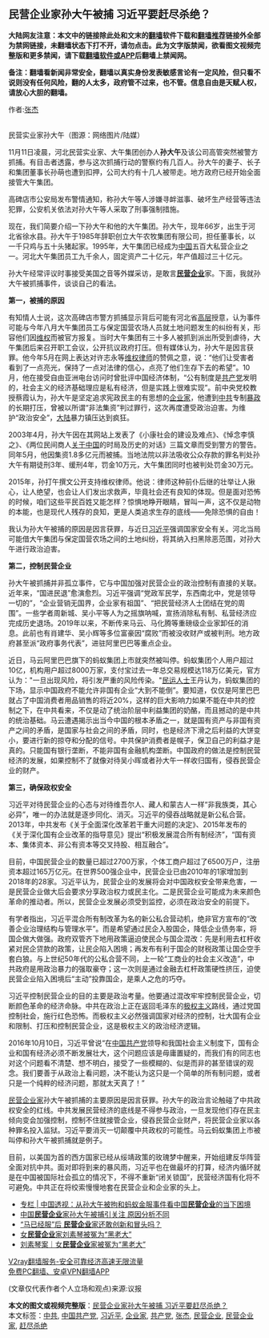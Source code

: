  <h2>民营企业家孙大午被捕 习近平要赶尽杀绝？</h2> <p class="notice"><b>大陆网友注意：本文中的链接除此处和文末的<a href="https://github.com/bannedbook/fanqiang" >翻墙</a>软件下载和<a href="https://github.com/killgcd/justmysocks/blob/master/README.md">翻墙推荐</a>链接外全部为禁网链接，未翻墙状态下打不开，请勿点击。此为文字版禁闻，欲看图文视频完整版和更多禁闻，请下载<a href="https://github.com/bannedbook/fanqiang">翻墙软件或APP</a>后翻墙上禁闻网。</p><p>备注：翻墙看新闻非常安全，翻墙以真实身份发表敏感言论有一定风险，但只看不说则没有任何风险，翻的人太多，政府管不过来，也不管。信息自由是天赋人权，请放心大胆的翻墙。</b></p>  <div class="entry"> <p>作者:<a href="https://www.bannedbook.org/bnews/tag/%e5%bc%a0%e6%9d%b0/" class="st_tag internal_tag" rel="tag" title="标签 张杰 下的日志">张杰</a></p> <p><br /> 民营实业家孙大午（图源：网络图片/陆媒） </p> <p> 11月11日凌晨，河北民营实业家、大午集团创办人<strong>孙大午</strong>及该公司高管突然被警方抓捕。有目击者透露，参与这次抓捕行动的警察约有几百人。孙大午的妻子、长子和集团董事长孙萌也遭到扣押，公司大约有十几人被带走。地方政府已经开始全面接管大午集团。 </p> <p>高碑店市公安局发布警情通知，称孙大午等人涉嫌寻衅滋事、破坏生产经营等违法犯罪，公安机关依法对孙大午等人采取了刑事强制措施。 </p> <p>现在，我们简要介绍一下孙大午和他的大午集团。孙大午，现年66岁，出生于河北省徐水县。孙大午于1985年辞职创立大午农牧集团有限公司，担任董事长，以一千只鸡与五十头猪起家。1995年，大午集团已经成为<span class='wp_keywordlink_affiliate'><a href="https://www.bannedbook.org/" title="中国" target="_blank">中国</a></span>五百大私营企业之一。河北大午集团员工九千余人，固定资产二十亿元，年产值超过三十亿元。 </p>  <p>孙大午经常评议时事接受美国之音等外媒采访，是敢言<strong><a href="https://www.bannedbook.org/bnews/tag/%E6%B0%91%E8%90%A5%E4%BC%81%E4%B8%9A/" class="st_tag internal_tag" rel="tag" title="标签 民营企业 下的日志">民营企业</a></strong>家。下面，我就孙大午被抓捕事件，谈谈自己的看法。 </p> <p><strong>第一，被捕的原因</strong> </p> <p>有知情人士说，这次高碑店市警方抓捕显示背后可能有河北省<span class='wp_keywordlink_affiliate'><a href="https://www.bannedbook.org/bnews/ccpdope/" title="中共高层内幕" target="_blank">高层</a></span>授意，认为事件可能与今年八月大午集团员工与保定国营农场人员就土地问题发生的纠纷有关，形容他们因<span class='wp_keywordlink_affiliate'><a href="https://www.bannedbook.org/bnews/weiquan/" title="维权" target="_blank">维权</a></span>而被官方报复。当时大午集团有三十多人被抓到派出所受到虐待，大午集团后来召开职工会议，公开抗议政府打压。但有媒体认为，孙大午是因言获罪。他今年5月在网上表达对许志永等<span class='wp_keywordlink'><a href="https://www.bannedbook.org/forum16/" title="维权律师 法律维权" target="_blank">维权律师</a></span>的赞佩之意，说：“他们让受害者看到了一点亮光，保持了一点对法律的信心，点亮了他们生存下去的希望”。10月，他在接受自由亚洲电台访问时曾批评中国经济体制，“公有制度是<a href="https://www.bannedbook.org/bnews/tag/%e5%85%b1%e4%ba%a7%e5%85%9a/" class="st_tag internal_tag" rel="tag" title="标签 共产党 下的日志">共产党</a>发明的，社会主义的经济基础理应是私有经济，但是实践上很难实现”。前中央党校教授蔡霞认为，孙大午是坚定追求宪政民主的有思想的<a href="https://www.bannedbook.org/bnews/tag/%e4%bc%81%e4%b8%9a%e5%ae%b6/" class="st_tag internal_tag" rel="tag" title="标签 企业家 下的日志">企业家</a>，他遭到<a href="https://www.bannedbook.org/bnews/tag/%e4%b8%ad%e5%85%b1/" class="st_tag internal_tag" rel="tag" title="标签 中共 下的日志">中共</a>专制<span class='wp_keywordlink'><a href="https://www.bannedbook.org/forum11/topic276.html" title="禁片：评中国共产党的暴政" target="_blank">暴政</a></span>的长期打压，曾被以所谓“非法集资”判过罪行，这次再度遭受政治迫害。为维护“政治安全”，<span class='wp_keywordlink_affiliate'><a href="https://www.bannedbook.org/" title="大陆" target="_blank">大陆</a></span>暴力镇压达到疯狂。 </p> <p>2003年4月，孙大午因在其网站上发表了《小康社会的建设及难点》、《悼念李慎之》、《两位民间商人<span class='wp_keywordlink'><a href="https://www.bannedbook.org/forum2/topic19.html" title="关于中国的一百个常识" target="_blank">关于中国</a></span>的时局及历史的对话》三篇文章而受到警方的警告。同年5月，他因集资1.8多亿元而被捕。当地法院以非法吸收公众存款的罪名判处孙大午有期徒刑3年、缓刑4年，罚金10万元，大午集团同时也被判处罚金30万元。 </p> <p>2015年，孙打午撰文公开支持维权律师。他说：律师这种前仆后继的壮举让人揪心，让人绝望，也会让人们发出求救声，毕竟社会还有良知的体现。但是面对恐怖的时候，咱们这些平民百姓又能怎样？惊惧地睁开眼睛，冒叫一声，这不仅是动物的本能，也是现代人残存的良知，更是人类追求生存的底线&mdash;&mdash;免除恐惧的自由！ </p>  <p>我认为孙大午被捕的原因是因言获罪，与近日<a href="https://www.bannedbook.org/bnews/tag/%e4%b9%a0%e8%bf%91%e5%b9%b3/" class="st_tag internal_tag" rel="tag" title="标签 习近平 下的日志">习近平</a>强调国家安全有关。河北当局可能借大午集团与保定国营农场之间的土地纠纷，将其纳入扫黑除恶范围，对孙大午进行政治迫害。 </p> <p><strong>第二，控制民营企业</strong> </p> <p>孙大午被抓捕并非孤立事件，它与中国加强对民营企业的政治控制有直接的关联。近年来，“国进民退”愈演愈烈。习近平强调“党政军民学，东西南北中，党是领导一切的”，“企业营销无国界，企业家有祖国”、“把民营经济人士团结在党的周围”。一些学者周新城、吴小平等人为之摇旗呐喊，宣扬消除私有制、私营经济应完成历史退场。2019年以来，不断传来马云、马化腾等重磅级企业家卸任的消息。此前也有肖建华、吴小辉等多位富豪因“腐败”而被没收财产或被判刑。地方政府甚至派“政府事务代表”，进驻阿里巴巴等重点企业。 </p> <p>近日，马云阿里巴巴旗下的蚂蚁集团上市就突然被叫停。蚂蚁集团个人用户超过10亿，机构用户超过8000万家，支付宝过去一年总交易规模达118万亿美元，官方认为：&quot;一旦出现风险，将引发严重的风险传染。&quot;<span class='wp_keywordlink'><a href="https://www.bannedbook.org/forum9/" title="民运人士看法轮功" target="_blank">民运人士</a></span>王丹认为，蚂蚁集团的下场，显示中国政府不能允许非国有企业“大到不能倒”。要知道，仅仅是阿里巴巴就占了中国消费者用品销售的将近20%，这样的巨大影响力如果不能在中共的控制之下，在中共看来，不仅是动了统治阶层中利益集团的奶酪，而且撼动的是中共的统治基础。马云遭遇揭示出当今中国的根本矛盾之一，就是国有资产与非国有资产之间的矛盾，是国家与社会之间的矛盾，同时，也是经济下滑之后利益的大饼变小，要进行新的掠夺和分配的信号。中共保护消费者是幌子，保卫自己的利益才是真的。只能国有银行垄断，不能非国有金融机构垄断。中国政府的做法是控制民营经济的发展，如果控制不了就像对待吴小晖或者孙大午一样收归国有，侵吞民营企业的财产。 </p> <p><strong>第三，确保政权安全</strong> </p>  <p>习近平对待民营企业的心态与对待维吾尔人、藏人和蒙古人一样“非我族类，其心必异”，唯一的办法就是逐步同化、消灭。习近平的侵吞战略就是新公私合营。2013年，中共发布《关于全面深化改革若干重大问题的决定》、2015年发布的《关于深化国有企业改革的指导意见》提出“积极发展混合所有制经济”，“国有资本、集体资本、非公有资本等交叉持股、相互融合”。 </p> <p>目前，中国民营企业的数量已超过2700万家，个体工商户超过了6500万户，注册资本超过165万亿元。在世界500强企业中，民营企业已由2010年的1家增加到2018年的28家。习近平认为，民营企业的发展将会对中国政权安全带来危害，一是民营企业做大后会要求分享政治权力或民主化。二是民营企业可能成为未来颜色革命的推动者。所以，民营企业发展必须受到监控，必须在政治安全的前提下。 </p> <p>有学者指出，习近平混合所有制改革为名的新公私合营动机，绝非官方宣布的“改善企业治理结构与管理水平”。而是希望通过民企入股国企，降低企业债务率，将国企做大做强。政府双管齐下地用政策逼迫使民企与国企混改：先是利用去杠杆收紧对民企贷款的政策，让民企陷入困境；再发布有利于国企的财税政策让国企空手套白狼。与上世纪50年代的公私合营不同，上一轮“工商业的社会主义改造”，中共政府是用政治暴力的强取豪夺；这一次则是通过金融去杠杆政策硬性挤压，迫使民营企业陷入困境后“主动”投靠国企，是乘人之危的巧夺。 </p> <p>习近平控制民营企业的目的主要是政治考量。他要通过混改牢牢控制民营企业，切断颜色革命的经济命脉。中共在政治上正在返回毛泽东的<span class='wp_keywordlink'><a href="https://www.bannedbook.org/forum2/topic223.html" title="极权主义与现代民主" target="_blank">极权主义</a></span>路线，通过党国控制社会，施行红色恐怖。而极权主义必然强调国家对经济的控制，壮大国有企业和限制、打压和控制民营企业，这是极权主义的政治经济逻辑。 </p> <p>2016年10月10日，习近平曾说“在<a href="https://www.bannedbook.org/bnews/tag/%e4%b8%ad%e5%9b%bd%e5%85%b1%e4%ba%a7%e5%85%9a/" class="st_tag internal_tag" rel="tag" title="标签 中国共产党 下的日志">中国共产党</a>领导和我国社会主义制度下，国有企业和国有经济必须不断发展壮大，这个问题应该是毋庸置疑的，而我们有的同志也对这个问题看不清楚、想不明白，接受了一些模糊的、似是而非的甚至错误的观念。我们要善于从政治上看问题，决不能认为这只是一个简单的所有制问题，或者只是一个纯粹的经济问题，那就太天真了！” </p>  <p><a href="https://www.bannedbook.org/bnews/tag/%E6%B0%91%E8%90%A5%E4%BC%81%E4%B8%9A%E5%AE%B6/" class="st_tag internal_tag" rel="tag" title="标签 民营企业家 下的日志">民营企业家</a>孙大午被抓捕的主要原因是因言获罪。孙大午的政治言论触碰了中共政权安全的红线。中共发展民营经济的底线是不得参与政治，一旦发现他们存在民主倾向变会加强控制，控制不住就接管企业，侵吞民营企业财产，将民营企业家以各种罪名投入监狱。习近平要消灭一切颠覆中共政权的可能性。马云蚂蚁集团上市被叫停和孙大午被抓捕就是例子。 </p> <p>目前，以美国为首的西方国家已经从绥靖政策的玫瑰梦中醒来，开始组建反华阵营全面对抗中共。面对即将到来的暴风雨，习近平也在做最坏的打算，经济内循环就是在中国被国际社会孤立的情况下，不得不重新“闭关锁国”，民营经济国有化将不可避免。中共正在将绞索慢慢地套在民营企业和企业家的头上。 </p> <ul class='op-related-articles' title='相关阅读'> <li><a href='https://www.bannedbook.org/bnews/ssgc/20201114/1430738.html' target='_blank'>专栏 | 中国透视：从孙大午被拘和蚂蚁金服事件看中国<b>民营企业</b>的当下困境</a></li> <li><a href='https://www.bannedbook.org/bnews/headline/20201112/1429978.html' target='_blank'>中国<b>民营企业</b>家孙大午被捕引关注 原因分析不同</a></li> <li><a href='https://www.bannedbook.org/bnews/headline/20201105/1425959.html' target='_blank'>“马已经服”后 <b>民营企业</b>家还敢创新和冒头吗？</a></li> <li><a href='https://www.bannedbook.org/bnews/baitai/20201028/1421802.html' target='_blank'>女<b>民营企业</b>家刘素琴被冤为“黑老大”</a></li> <li><a href='https://www.bannedbook.org/bnews/renquan/20201027/1421127.html' target='_blank'>刘素琴案｜女<b>民营企业</b>家被冤为“黑老大”</a></li> </ul> <p class="texttj"> <a href="https://www.bannedbook.org/forum23/topic22702.html" target="_blank">V2ray翻墙服务-安全可靠经济高速无限流量</a><br/> <a href="https://github.com/bannedbook/fanqiang/wiki/%E7%A6%81%E9%97%BB%E7%BD%91%E5%AE%89%E5%8D%93%E7%BF%BB%E5%A2%99%E6%96%B0%E9%97%BBAPP" target="_blank">免费PC翻墙、安卓VPN翻墙APP</a></p><p> (文章仅代表作者个人立场和观点)来源:议报</p><a name='sharetosocial'></a>       <div><b>本文的图文或视频完整版</b>：<a href='https://www.bannedbook.org/bnews/comments/20201114/1430802.html'>民营企业家孙大午被捕 习近平要赶尽杀绝？</a></div>  </div><!--END ENTRY--> <div class="postfooter"> <div>本文标签：<a href="https://www.bannedbook.org/bnews/tag/%e4%b8%ad%e5%85%b1/" rel="tag">中共</a>, <a href="https://www.bannedbook.org/bnews/tag/%e4%b8%ad%e5%9b%bd%e5%85%b1%e4%ba%a7%e5%85%9a/" rel="tag">中国共产党</a>, <a href="https://www.bannedbook.org/bnews/tag/%e4%b9%a0%e8%bf%91%e5%b9%b3/" rel="tag">习近平</a>, <a href="https://www.bannedbook.org/bnews/tag/%e4%bc%81%e4%b8%9a%e5%ae%b6/" rel="tag">企业家</a>, <a href="https://www.bannedbook.org/bnews/tag/%e5%85%b1%e4%ba%a7%e5%85%9a/" rel="tag">共产党</a>, <a href="https://www.bannedbook.org/bnews/tag/%e5%bc%a0%e6%9d%b0/" rel="tag">张杰</a>, <a href="https://www.bannedbook.org/bnews/tag/%E6%B0%91%E8%90%A5%E4%BC%81%E4%B8%9A/" rel="tag">民营企业</a>, <a href="https://www.bannedbook.org/bnews/tag/%E6%B0%91%E8%90%A5%E4%BC%81%E4%B8%9A%E5%AE%B6/" rel="tag">民营企业家</a>, <a href="https://www.bannedbook.org/bnews/tag/%E8%B5%B6%E5%B0%BD%E6%9D%80%E7%BB%9D/" rel="tag">赶尽杀绝</a></div>  </div><!--END POSTFOOTER--> 